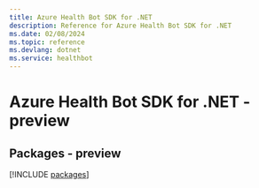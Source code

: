 ```yaml
---
title: Azure Health Bot SDK for .NET
description: Reference for Azure Health Bot SDK for .NET
ms.date: 02/08/2024
ms.topic: reference
ms.devlang: dotnet
ms.service: healthbot
---
```

# Azure Health Bot SDK for .NET - preview
## Packages - preview
[!INCLUDE [packages](health-bot-index.md)]